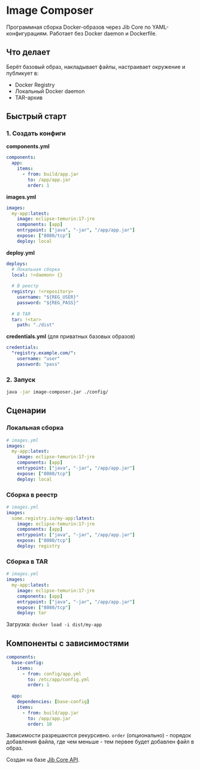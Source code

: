 # Image Composer

Программная сборка Docker-образов через Jib Core по YAML-конфигурациям. Работает без Docker daemon и Dockerfile.

## Что делает

Берёт базовый образ, накладывает файлы, настраивает окружение и публикует в:

- Docker Registry
- Локальный Docker daemon
- TAR-архив


## Быстрый старт

### 1. Создать конфиги

**components.yml**

```yaml
components:
  app:
    items:
      - from: build/app.jar
        to: /app/app.jar
        order: 1
```

**images.yml**

```yaml
images:
  my-app:latest:
    image: eclipse-temurin:17-jre
    components: [app]
    entrypoint: ["java", "-jar", "/app/app.jar"]
    expose: ["8080/tcp"]
    deploy: local
```

**deploy.yml**

```yaml
deploys:
  # Локальная сборка
  local: !<daemon> {}
    
  # В реестр  
  registry: !<repository>
    username: "${REG_USER}"
    password: "${REG_PASS}"
    
  # В TAR
  tar: !<tar>
    path: "./dist"
```

**credentials.yml** (для приватных базовых образов)

```yaml
credentials:
  "registry.example.com/":
    username: "user"
    password: "pass"
```


### 2. Запуск

```bash
java -jar image-composer.jar ./config/
```


## Сценарии

### Локальная сборка

```yaml
# images.yml
images:
  my-app:latest:
    image: eclipse-temurin:17-jre
    components: [app]
    entrypoint: ["java", "-jar", "/app/app.jar"]
    expose: ["8080/tcp"]
    deploy: local
```


### Сборка в реестр

```yaml
# images.yml  
images:
  some.registry.io/my-app:latest:
    image: eclipse-temurin:17-jre
    components: [app]
    entrypoint: ["java", "-jar", "/app/app.jar"]
    expose: ["8080/tcp"]
    deploy: registry
```


### Сборка в TAR

```yaml
# images.yml
images:
  my-app:latest:
    image: eclipse-temurin:17-jre
    components: [app]
    entrypoint: ["java", "-jar", "/app/app.jar"]
    expose: ["8080/tcp"]
    deploy: tar
```

Загрузка: `docker load -i dist/my-app`

## Компоненты с зависимостями

```yaml
components:
  base-config:
    items:
      - from: config/app.yml
        to: /etc/app/config.yml
        order: 1
        
  app:
    dependencies: [base-config]
    items:
      - from: build/app.jar
        to: /app/app.jar
        order: 10
```

Зависимости разрешаются рекурсивно. `order` (опционально) - порядок добавления файла, где чем меньше - тем первее будет добавлен файл в образ. 


Создан на базе [Jib Core API](https://github.com/GoogleContainerTools/jib).
